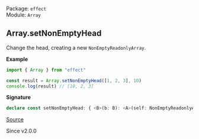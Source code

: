 Package: `effect`<br />
Module: `Array`<br />

## Array.setNonEmptyHead

Change the head, creating a new `NonEmptyReadonlyArray`.

**Example**

```ts
import { Array } from "effect"

const result = Array.setNonEmptyHead([1, 2, 3], 10)
console.log(result) // [10, 2, 3]
```

**Signature**

```ts
declare const setNonEmptyHead: { <B>(b: B): <A>(self: NonEmptyReadonlyArray<A>) => NonEmptyArray<A | B>; <A, B>(self: NonEmptyReadonlyArray<A>, b: B): NonEmptyArray<A | B>; }
```

[Source](https://github.com/Effect-TS/effect/tree/main/packages/effect/src/Array.ts#L1597)

Since v2.0.0